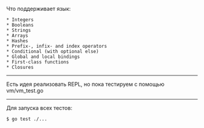 Что поддерживает язык:
```
* Integers
* Booleans
* Strings
* Arrays
* Hashes
* Prefix-, infix- and index operators
* Conditional (with optional else) 
* Global and local bindings
* First-class functions
* Closures
```

---

Есть идея реализовать REPL, но пока тестируем с помощью vm/vm_test.go

---

Для запуска всех тестов: 
```bash
$ go test ./...
```
